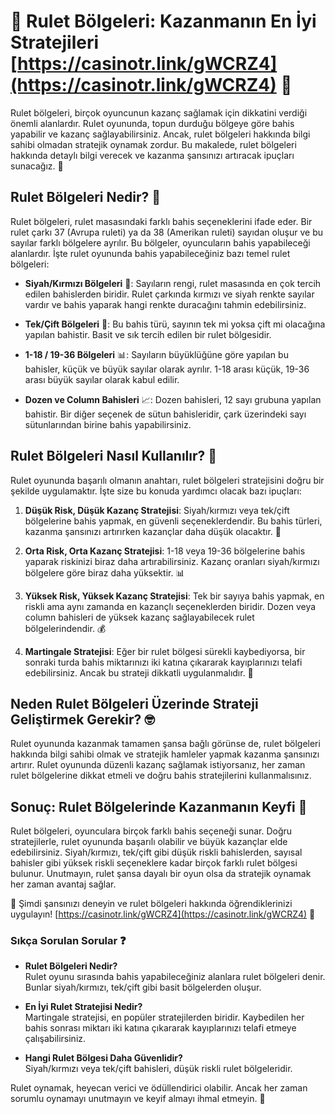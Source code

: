 # 🎰 **Rulet Bölgeleri: Kazanmanın En İyi Stratejileri** [https://casinotr.link/gWCRZ4](https://casinotr.link/gWCRZ4) 🎲

Rulet bölgeleri, birçok oyuncunun kazanç sağlamak için dikkatini verdiği önemli alanlardır. Rulet oyununda, topun durduğu bölgeye göre bahis yapabilir ve kazanç sağlayabilirsiniz. Ancak, rulet bölgeleri hakkında bilgi sahibi olmadan stratejik oynamak zordur. Bu makalede, rulet bölgeleri hakkında detaylı bilgi verecek ve kazanma şansınızı artıracak ipuçları sunacağız. 🎯

## Rulet Bölgeleri Nedir? 🤔

Rulet bölgeleri, rulet masasındaki farklı bahis seçeneklerini ifade eder. Bir rulet çarkı 37 (Avrupa ruleti) ya da 38 (Amerikan ruleti) sayıdan oluşur ve bu sayılar farklı bölgelere ayrılır. Bu bölgeler, oyuncuların bahis yapabileceği alanlardır. İşte rulet oyununda bahis yapabileceğiniz bazı temel rulet bölgeleri:

- **Siyah/Kırmızı Bölgeleri** 🎨: Sayıların rengi, rulet masasında en çok tercih edilen bahislerden biridir. Rulet çarkında kırmızı ve siyah renkte sayılar vardır ve bahis yaparak hangi renkte duracağını tahmin edebilirsiniz.
  
- **Tek/Çift Bölgeleri** 🔢: Bu bahis türü, sayının tek mi yoksa çift mi olacağına yapılan bahistir. Basit ve sık tercih edilen bir rulet bölgesidir.

- **1-18 / 19-36 Bölgeleri** 📊: Sayıların büyüklüğüne göre yapılan bu bahisler, küçük ve büyük sayılar olarak ayrılır. 1-18 arası küçük, 19-36 arası büyük sayılar olarak kabul edilir.

- **Dozen ve Column Bahisleri** 📈: Dozen bahisleri, 12 sayı grubuna yapılan bahistir. Bir diğer seçenek de sütun bahisleridir, çark üzerindeki sayı sütunlarından birine bahis yapabilirsiniz.

## Rulet Bölgeleri Nasıl Kullanılır? 🎯

Rulet oyununda başarılı olmanın anahtarı, rulet bölgeleri stratejisini doğru bir şekilde uygulamaktır. İşte size bu konuda yardımcı olacak bazı ipuçları:

1. **Düşük Risk, Düşük Kazanç Stratejisi**: Siyah/kırmızı veya tek/çift bölgelerine bahis yapmak, en güvenli seçeneklerdendir. Bu bahis türleri, kazanma şansınızı artırırken kazançlar daha düşük olacaktır. 🎲
   
2. **Orta Risk, Orta Kazanç Stratejisi**: 1-18 veya 19-36 bölgelerine bahis yaparak riskinizi biraz daha artırabilirsiniz. Kazanç oranları siyah/kırmızı bölgelere göre biraz daha yüksektir. 📊

3. **Yüksek Risk, Yüksek Kazanç Stratejisi**: Tek bir sayıya bahis yapmak, en riskli ama aynı zamanda en kazançlı seçeneklerden biridir. Dozen veya column bahisleri de yüksek kazanç sağlayabilecek rulet bölgelerindendir. 💰

4. **Martingale Stratejisi**: Eğer bir rulet bölgesi sürekli kaybediyorsa, bir sonraki turda bahis miktarınızı iki katına çıkararak kayıplarınızı telafi edebilirsiniz. Ancak bu strateji dikkatli uygulanmalıdır. 🎯

## Neden Rulet Bölgeleri Üzerinde Strateji Geliştirmek Gerekir? 🤓

Rulet oyununda kazanmak tamamen şansa bağlı görünse de, rulet bölgeleri hakkında bilgi sahibi olmak ve stratejik hamleler yapmak kazanma şansınızı artırır. Rulet oyununda düzenli kazanç sağlamak istiyorsanız, her zaman rulet bölgelerine dikkat etmeli ve doğru bahis stratejilerini kullanmalısınız.

## Sonuç: Rulet Bölgelerinde Kazanmanın Keyfi 🎉

Rulet bölgeleri, oyunculara birçok farklı bahis seçeneği sunar. Doğru stratejilerle, rulet oyununda başarılı olabilir ve büyük kazançlar elde edebilirsiniz. Siyah/kırmızı, tek/çift gibi düşük riskli bahislerden, sayısal bahisler gibi yüksek riskli seçeneklere kadar birçok farklı rulet bölgesi bulunur. Unutmayın, rulet şansa dayalı bir oyun olsa da stratejik oynamak her zaman avantaj sağlar.

🎲 Şimdi şansınızı deneyin ve rulet bölgeleri hakkında öğrendiklerinizi uygulayın! [https://casinotr.link/gWCRZ4](https://casinotr.link/gWCRZ4) 🎰

### Sıkça Sorulan Sorular ❓

- **Rulet Bölgeleri Nedir?**  
Rulet oyunu sırasında bahis yapabileceğiniz alanlara rulet bölgeleri denir. Bunlar siyah/kırmızı, tek/çift gibi basit bölgelerden oluşur.

- **En İyi Rulet Stratejisi Nedir?**  
Martingale stratejisi, en popüler stratejilerden biridir. Kaybedilen her bahis sonrası miktarı iki katına çıkararak kayıplarınızı telafi etmeye çalışabilirsiniz.

- **Hangi Rulet Bölgesi Daha Güvenlidir?**  
Siyah/kırmızı veya tek/çift bahisleri, düşük riskli rulet bölgeleridir.

Rulet oynamak, heyecan verici ve ödüllendirici olabilir. Ancak her zaman sorumlu oynamayı unutmayın ve keyif almayı ihmal etmeyin. 🎉
